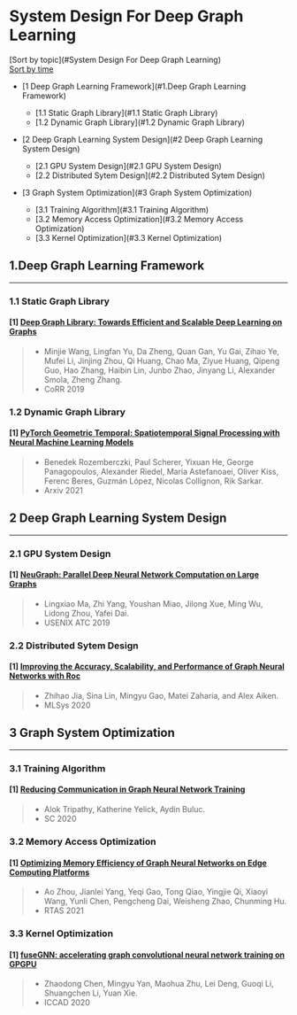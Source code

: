 # System Design For Deep Graph Learning

[Sort by topic](#System Design For Deep Graph Learning)\
[Sort by time](./sort_time_system.md)
- [1 Deep Graph Learning Framework](#1.Deep Graph Learning Framework)
  * [1.1 Static Graph Library](#1.1 Static Graph Library)
  * [1.2 Dynamic Graph Library](#1.2 Dynamic Graph Library)
    
- [2 Deep Graph Learning System Design](#2 Deep Graph Learning System Design)
  * [2.1 GPU System Design](#2.1 GPU System Design)
  * [2.2 Distributed Sytem Design](#2.2 Distributed Sytem Design)
  
- [3 Graph System Optimization](#3 Graph System Optimization)
  * [3.1 Training Algorithm](#3.1 Training Algorithm)
  * [3.2 Memory Access Optimization](#3.2 Memory Access Optimization)
  * [3.3 Kernel Optimization](#3.3 Kernel Optimization)
    

## 1.Deep Graph Learning Framework

---

### 1.1 Static Graph Library

#### [1] [Deep Graph Library: Towards Efficient and Scalable Deep Learning on Graphs](https://arxiv.org/abs/1909.01315v2)
> - Minjie Wang, Lingfan Yu, Da Zheng, Quan Gan, Yu Gai, Zihao Ye, Mufei Li, Jinjing Zhou, Qi Huang, Chao Ma, Ziyue Huang, Qipeng Guo, Hao Zhang, Haibin Lin, Junbo Zhao, Jinyang Li, Alexander Smola, Zheng Zhang.
> - CoRR 2019




### 1.2 Dynamic Graph Library

#### [1] [PyTorch Geometric Temporal: Spatiotemporal Signal Processing with Neural Machine Learning Models](https://arxiv.org/abs/2104.07788)
> - Benedek Rozemberczki, Paul Scherer, Yixuan He, George Panagopoulos, Alexander Riedel, Maria Astefanoaei, Oliver Kiss, Ferenc Beres, Guzmán López, Nicolas Collignon, Rik Sarkar.
> - Arxiv 2021



## 2 Deep Graph Learning System Design

---

### 2.1 GPU System Design

#### [1] [NeuGraph: Parallel Deep Neural Network Computation on Large Graphs](https://www.usenix.org/conference/atc19/presentation/ma)
> - Lingxiao Ma, Zhi Yang, Youshan Miao, Jilong Xue, Ming Wu, Lidong Zhou, Yafei Dai.
> - USENIX ATC 2019


### 2.2 Distributed Sytem Design

#### [1] [Improving the Accuracy, Scalability, and Performance of  Graph Neural Networks with Roc](https://www-cs.stanford.edu/people/matei/papers/2020/mlsys_roc.pdf)
> - Zhihao Jia, Sina Lin, Mingyu Gao, Matei Zaharia, and Alex Aiken.
> - MLSys 2020


## 3 Graph System Optimization

---

### 3.1 Training Algorithm
#### [1] [Reducing Communication in Graph Neural Network Training](https://arxiv.org/abs/2005.03300)
> - Alok Tripathy, Katherine Yelick, Aydin Buluc.
> - SC 2020


### 3.2 Memory Access Optimization
#### [1] [Optimizing Memory Efficiency of Graph Neural Networks on Edge Computing Platforms](https://arxiv.org/abs/2104.03058)
> - Ao Zhou, Jianlei Yang, Yeqi Gao, Tong Qiao, Yingjie Qi, Xiaoyi Wang, Yunli Chen, Pengcheng Dai, Weisheng Zhao, Chunming Hu.
> - RTAS 2021



### 3.3 Kernel Optimization

#### [1] [fuseGNN: accelerating graph convolutional neural network training on GPGPU](https://ieeexplore.ieee.org/document/9256702)
> - Zhaodong Chen, Mingyu Yan, Maohua Zhu, Lei Deng, Guoqi Li, Shuangchen Li, Yuan Xie.
> - ICCAD 2020